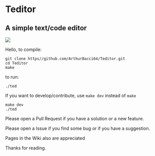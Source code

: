 # Teditor
## A simple text/code editor

<image src="teditor.gif">

Hello, to compile:

```
git clone https//github.com/ArthurBacci64/Teditor.git
cd Teditor
make
```

to run:

```
./ted
```

If you want to develop/contribute, use `make dev` instead of `make`

```
make dev
./ted
```

Please open a Pull Request if you have a solution or a new feature.

Please open a Issue if you find some bug or if you have a suggestion.

Pages in the Wiki also are appreciated

Thanks for reading.
